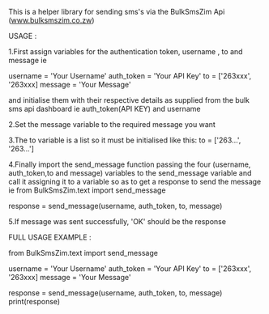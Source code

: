 This is a helper library for sending sms's via the BulkSmsZim Api (www.bulksmszim.co.zw)

USAGE :

1.First assign variables for  the authentication token, username , to and message ie 

 
username = 'Your Username'
auth_token = 'Your API Key'
to = ['263xxx', '263xxx]
message = 'Your Message'

and initialise them with their respective details as supplied from the bulk sms api dashboard ie auth_token(API KEY) and username

2.Set the message variable to the required message you want

3.The to variable is a list so it must be initialised like this:
to = ['263...', '263...']

4.Finally import the send_message function passing the four (username, auth_token,to and message) variables to the send_message variable and call it assigning it to a variable so as to get a response to send the message ie
from BulkSmsZim.text import send_message

response = send_message(username, auth_token, to, message)

5.If message was sent successfully, 'OK' should be the response

FULL USAGE EXAMPLE :

from BulkSmsZim.text import send_message

username = 'Your Username'
auth_token = 'Your API Key'
to = ['263xxx', '263xxx]
message = 'Your Message'


response = send_message(username, auth_token, to, message)
print(response)


